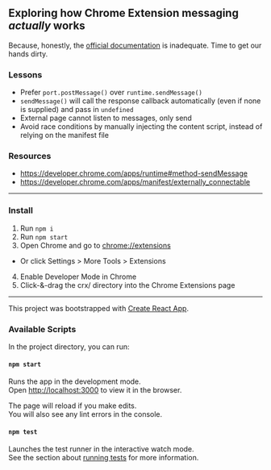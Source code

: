 ## Exploring how Chrome Extension messaging *actually* works

Because, honestly, the [official documentation](https://developer.chrome.com/extensions/messaging) is inadequate. Time to get our hands dirty.

### Lessons
- Prefer `port.postMessage()` over `runtime.sendMessage()`
- `sendMessage()` will call the response callback automatically (even if none is supplied) and pass in `undefined`
- External page cannot listen to messages, only send
- Avoid race conditions by manually injecting the content script, instead of relying on the manifest file

### Resources
- https://developer.chrome.com/apps/runtime#method-sendMessage
- https://developer.chrome.com/apps/manifest/externally_connectable

-----

### Install

1. Run `npm i`
2. Run `npm start`
3. Open Chrome and go to [chrome://extensions](chrome://extensions)
  - Or click Settings > More Tools > Extensions
4. Enable Developer Mode in Chrome
5. Click-&-drag the crx/ directory into the Chrome Extensions page

-----

This project was bootstrapped with [Create React App](https://github.com/facebook/create-react-app).

### Available Scripts

In the project directory, you can run:

#### `npm start`

Runs the app in the development mode.<br>
Open [http://localhost:3000](http://localhost:3000) to view it in the browser.

The page will reload if you make edits.<br>
You will also see any lint errors in the console.

#### `npm test`

Launches the test runner in the interactive watch mode.<br>
See the section about [running tests](https://facebook.github.io/create-react-app/docs/running-tests) for more information.
